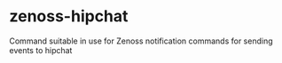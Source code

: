 zenoss-hipchat
==============

Command suitable in use for Zenoss notification commands for sending events to hipchat
